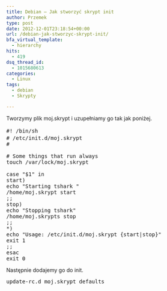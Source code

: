 ```yaml
---
title: Debian – Jak stworzyć skrypt init
author: Przemek
type: post
date: 2012-12-01T23:18:54+00:00
url: /debian-jak-stworzyc-skrypt-init/
bfa_virtual_template:
  - hierarchy
hits:
  - 419
dsq_thread_id:
  - 1015680613
categories:
  - Linux
tags:
  - debian
  - Skrypty

---
```

Tworzymy plik moj.skrypt i uzupełniamy go tak jak poniżej.

<!--more-->

<pre class="lang:default highlight:0 decode:true"><span style="line-height: 1.61538em;">#! /bin/sh</span>
# /etc/init.d/moj.skrypt
#

# Some things that run always
touch /var/lock/moj.skrypt

case "$1" in
start)
echo "Starting tshark "
/home/moj.skrypt start
;;
stop)
echo "Stopping tshark"
/home/moj.skrypts stop
;;
*)
echo "Usage: /etc/init.d/moj.skrypt {start|stop}"
exit 1
;;
esac
exit 0</pre>

Następnie dodajemy go do init.

<pre class="lang:default highlight:0 decode:true">update-rc.d moj.skrypt defaults</pre>

&nbsp;

&nbsp;